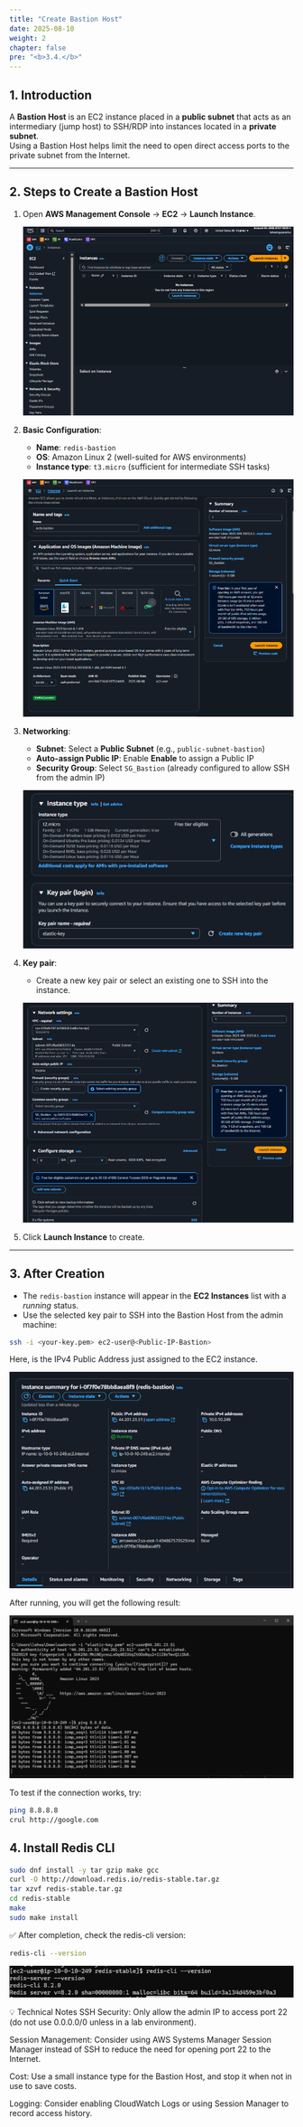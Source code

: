 ```yaml
---
title: "Create Bastion Host"
date: 2025-08-10
weight: 2
chapter: false
pre: "<b>3.4.</b>"
---
```


## 1. Introduction

A **Bastion Host** is an EC2 instance placed in a **public subnet** that acts as an intermediary (jump host) to SSH/RDP into instances located in a **private subnet**.  
Using a Bastion Host helps limit the need to open direct access ports to the private subnet from the Internet.

---

## 2. Steps to Create a Bastion Host

1. Open **AWS Management Console** → **EC2** → **Launch Instance**.
   
   ![Launch Instance](/images/2.prerequisite/bation-host-1.png)

2. **Basic Configuration**:
   - **Name**: `redis-bastion`
   - **OS**: Amazon Linux 2 (well-suited for AWS environments)
   - **Instance type**: `t3.micro` (sufficient for intermediate SSH tasks)

   ![Instance Config](/images/2.prerequisite/bation-host-2.png)

3. **Networking**:
   - **Subnet**: Select a **Public Subnet** (e.g., `public-subnet-bastion`)
   - **Auto-assign Public IP**: Enable **Enable** to assign a Public IP
   - **Security Group**: Select `SG_Bastion` (already configured to allow SSH from the admin IP)

   ![Networking Config](/images/2.prerequisite/bation-host-3.png)

4. **Key pair**:
   - Create a new key pair or select an existing one to SSH into the instance.

   ![Key Pair](/images/2.prerequisite/bation-host-4.png)

5. Click **Launch Instance** to create.

---

## 3. After Creation

- The `redis-bastion` instance will appear in the **EC2 Instances** list with a *running* status.
- Use the selected key pair to SSH into the Bastion Host from the admin machine:

```bash
ssh -i <your-key.pem> ec2-user@<Public-IP-Bastion>
```
Here, <Public-IP-Bastion> is the IPv4 Public Address just assigned to the EC2 instance.


![Key Pair](/images/2.prerequisite/bation-host-5.png)

After running, you will get the following result:

![Key Pair](/images/2.prerequisite/bation-host-6.png)

To test if the connection works, try:
```bash
ping 8.8.8.8
crul http://google.com
```

## 4. Install Redis CLI
```bash
sudo dnf install -y tar gzip make gcc
curl -O http://download.redis.io/redis-stable.tar.gz
tar xzvf redis-stable.tar.gz
cd redis-stable
make
sudo make install

```
✅ After completion, check the redis-cli version:

```bash
redis-cli --version
```
![Key Pair](/images/2.prerequisite/bation-host-7.png)

💡 Technical Notes
SSH Security:
Only allow the admin IP to access port 22 (do not use 0.0.0.0/0 unless in a lab environment).

Session Management:
Consider using AWS Systems Manager Session Manager instead of SSH to reduce the need for opening port 22 to the Internet.

Cost:
Use a small instance type for the Bastion Host, and stop it when not in use to save costs.

Logging:
Consider enabling CloudWatch Logs or using Session Manager to record access history.